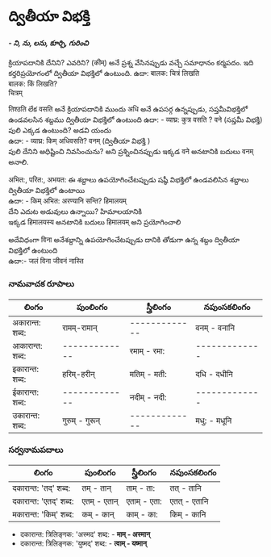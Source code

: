 # ద్వితీయా విభక్తి 
#### *- ని, ను, లను, కూర్చి, గురించి*

క్రియాపదానికి దేనిని? ఎవరిని? (कीम्) అనే ప్రశ్న వేసినప్పుడు వచ్చే సమాధానం కర్మపదం. ఇది కర్తరిప్రయోగంలో ద్వితీయా విభక్తిలో ఉంటుంది. 
ఉదా: बालक: चित्रं लिखति   
      बालक: किं लिखति?  
      चित्रम्   

तिश्ठति లేక वसति అనే క్రియాపదానికి ముందు अधि అనే ఉపసర్గ ఉన్నప్పుడు, సప్తమీవిభక్తిలో ఉండవలసిన శబ్దము ద్వితీయా విభక్తిలో ఉంటుంది 
ఉదా: - व्याघ्र: कुत्र वसति ? वने (సప్తమీ విభక్తి)   
పులి ఎక్కడ ఉంటుంది? అడవి యందు   
ఉదా: - व्याघ्र: किम् अधिवसति? वनम् (ద్వితీయా విభక్తి )  
పులి దేనిని అధిష్టించి నివసించును? అని ప్రశ్నించినప్పుడు ఇక్కడ वने అనటానికి బదులు वनम् అనాలి.  

अभित:, परित:, अभयत: ఈ శబ్దాలు ఉపయోగించేటప్పుడు షష్ఠీ విభక్తిలో ఉండవలిసిన శబ్దాలు ద్వితీయా విభక్తిలో ఉంటాయి  
ఉదా: - किम् अभित: अरण्यानि सन्ति? हिमालयम्    
దేని ఎదుట అడువులు ఉన్నాయి? హిమాలయానికి   
ఇక్కడ हिमालयस्य అనటానికి బదులు हिमालयम् అని ప్రయోగించాలి   

అదేవిధంగా विना అనేశబ్దాన్ని ఉపయోగించేటప్పుడు దానికి తోడుగా ఉన్న శబ్దం ద్వితీయా విభక్తిలో ఉంటుంది   
ఉదా:- जलं विना जीवनं नास्ति   

### నామవాచక రూపాలు 

లింగం | పుంలింగం   | స్త్రీలింగం     | నపుంసకలింగం  
-------------|---------------|---------------|-----------
अकारान्त: शब्द: | रामम्-रामान् | -------------| वनम् - वनानि 
आकारान्त: शब्द: | ------------- | रमाम् - रमा:  | -------------
इकारान्त: शब्द: | हरिम्-हरीन् |  मतिम् - मती:   | दधि - दधीनि   
ईकारान्त: शब्द: | ------------- |  नदीम् - नदी: | -------------
उकारान्त: शब्द: | गुरुम् - गुरून्  | ------------- | मधु: - मधूनि  


### సర్వనామపదాలు  

లింగం | పుంలింగం   | స్త్రీలింగం     | నపుంసకలింగం  
-------------|---------------|---------------|-----------
दकारान्त: 'तद्' शब्द: | तम् - तान् | ताम् - ता: | तत् - तानि
दकारान्त: 'एतद्' शब्द: | एतम् - एतान् | एताम् - एता: | एतत् - एतानि
मकारान्त: 'किम्' शब्द: | कम्  - कान् | काम् - का: | किम् - कानि  



- दकारान्त: त्रिलिङ्गक: 'अस्मद'   शब्द: - **माम् - अस्मान्**
- दकारान्त: त्रिलिङ्गक: 'युष्मद्' शब्द: - **त्वाम् - यष्मान्**